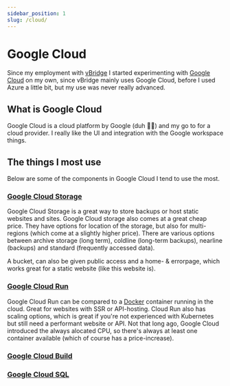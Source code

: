 ```yaml
---
sidebar_position: 1
slug: /cloud/
---
```


# Google Cloud

Since my employment with [vBridge](<https://www.vbridge.eu>) I started experimenting with [Google Cloud](<https://cloud.google.com>) on my own, since vBridge mainly uses Google Cloud, before I used Azure a little bit, but my use was never really advanced.

## What is Google Cloud

Google Cloud is a cloud platform by Google (duh 🤦‍♂️) and my go to for a cloud provider. I really like the UI and integration with the Google workspace things.

## The things I most use

Below are some of the components in Google Cloud I tend to use the most.

### [Google Cloud Storage](<https://cloud.google.com/storage>)

Google Cloud Storage is a great way to store backups or host static websites and sites. Google Cloud storage also comes at a great cheap price. They have options for location of the storage, but also for multi-regions (which come at a slightly higher price). There are various options between archive storage (long term), coldline (long-term backups), nearline (backups) and standard (frequently accessed data).

A bucket, can also be given public access and a home- & errorpage, which works great for a static website (like this website is).

### [Google Cloud Run](<https://cloud.google.com/run>)

Google Cloud Run can be compared to a [Docker](<https://docker.com>) container running in the cloud. Great for websites with SSR or API-hosting. Cloud Run also has scaling options, which is great if you're not experienced with Kubernetes but still need a performant website or API. Not that long ago, Google Cloud introduced the always alocated CPU, so there's always at least one container available (which of course has a price-increase).

### [Google Cloud Build](<https://cloud.google.com/build>)

### [Google Cloud SQL](<https://cloud.google.com/sql>)
